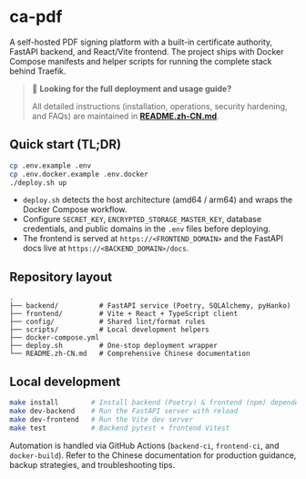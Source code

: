 # ca-pdf

A self-hosted PDF signing platform with a built-in certificate authority, FastAPI backend, and React/Vite frontend. The project ships with Docker Compose manifests and helper scripts for running the complete stack behind Traefik.

> 📘 **Looking for the full deployment and usage guide?**
>
> All detailed instructions (installation, operations, security hardening, and FAQs) are maintained in **[README.zh-CN.md](./README.zh-CN.md)**.

## Quick start (TL;DR)

```bash
cp .env.example .env
cp .env.docker.example .env.docker
./deploy.sh up
```

- `deploy.sh` detects the host architecture (amd64 / arm64) and wraps the Docker Compose workflow.
- Configure `SECRET_KEY`, `ENCRYPTED_STORAGE_MASTER_KEY`, database credentials, and public domains in the `.env` files before deploying.
- The frontend is served at `https://<FRONTEND_DOMAIN>` and the FastAPI docs live at `https://<BACKEND_DOMAIN>/docs`.

## Repository layout

```
.
├── backend/          # FastAPI service (Poetry, SQLAlchemy, pyHanko)
├── frontend/         # Vite + React + TypeScript client
├── config/           # Shared lint/format rules
├── scripts/          # Local development helpers
├── docker-compose.yml
├── deploy.sh         # One-stop deployment wrapper
└── README.zh-CN.md   # Comprehensive Chinese documentation
```

## Local development

```bash
make install        # Install backend (Poetry) & frontend (npm) dependencies
make dev-backend    # Run the FastAPI server with reload
make dev-frontend   # Run the Vite dev server
make test           # Backend pytest + frontend Vitest
```

Automation is handled via GitHub Actions (`backend-ci`, `frontend-ci`, and `docker-build`). Refer to the Chinese documentation for production guidance, backup strategies, and troubleshooting tips.
